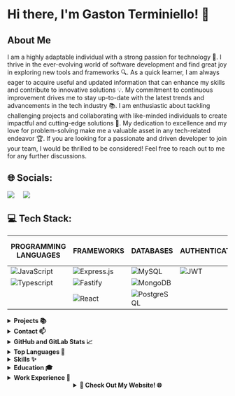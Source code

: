 # Hi there, I'm Gaston Terminiello! 👋

## About Me
I am a highly adaptable individual with a strong passion for technology 🚀. I thrive in the ever-evolving world of software development and find great joy in exploring new tools and frameworks 🔍. As a quick learner, I am always eager to acquire useful and updated information that can enhance my skills and contribute to innovative solutions 💡. My commitment to continuous improvement drives me to stay up-to-date with the latest trends and advancements in the tech industry 📚. I am enthusiastic about tackling challenging projects and collaborating with like-minded individuals to create impactful and cutting-edge solutions 💪. My dedication to excellence and my love for problem-solving make me a valuable asset in any tech-related endeavor 🏆. If you are looking for a passionate and driven developer to join your team, I would be thrilled to be considered! Feel free to reach out to me for any further discussions.

## 🌐 Socials:
[<img class="icon" src="https://img.icons8.com/color/48/000000/linkedin.png"/>](https://www.linkedin.com/in/gaston-terminiello/)
&nbsp;&nbsp;&nbsp;
[<img class="icon" src="https://img.icons8.com/color/48/000000/discord-logo.png"/>](https://discord.gg/8RHtTj5V)

## 💻 Tech Stack:

| PROGRAMMING LANGUAGES   | FRAMEWORKS  | DATABASES   | AUTHENTICATION  | CONTAINERS   | SERVER-SIDE LANGUAGE   |
|-------------------------|--------------------------|-------------|--------------------------|--------------|------------------------|
| ![JavaScript](https://img.shields.io/badge/javascript-%23323330.svg?style=for-the-badge&logo=javascript&logoColor=%23F7DF1E&logoWidth=15) | ![Express.js](https://img.shields.io/badge/express.js-%23404d59.svg?style=for-the-badge&logo=express&logoColor=%2361DAFB&logoWidth=15) | ![MySQL](https://img.shields.io/badge/mysql-%2300758F.svg?style=for-the-badge&logo=mysql&logoColor=white&logoWidth=15) | ![JWT](https://img.shields.io/badge/JSON%20Web%20Tokens-JWT-%232496ED?style=for-the-badge&logoWidth=15) | ![Docker](https://img.shields.io/badge/docker-%232496ED.svg?style=for-the-badge&logo=docker&logoColor=white&logoWidth=15) | ![Node.js](https://img.shields.io/badge/node.js-6DA55F?style=for-the-badge&logo=node.js&logoColor=white&logoWidth=15) |
| ![Typescript](https://img.shields.io/badge/TYPESCRIPT-99ccff?style=for-the-badge&logo=typescript&logoWidth=15) | ![Fastify](https://img.shields.io/badge/Fastify-ca4d30?style=for-the-badge&logo=fastify&logoWidth=15) | ![MongoDB](https://img.shields.io/badge/MongoDB-grey?style=for-the-badge&logo=mongodb&logoWidth=10) |                      |                      |                        |
|                         | ![React](https://img.shields.io/badge/react-%2320232a.svg?style=for-the-badge&logo=react&logoColor=%2361DAFB&logoWidth=15) | ![PostgreSQL](https://img.shields.io/badge/PostgreSQL-336791?style=for-the-badge&logo=postgresql&logoColor=white&logoWidth=15) |                      |                      |                        |

<details>
<summary><strong>Projects 📚</strong></summary>

 - **My Home Page:** [https://github.com/Gastonnter/My-Home-Page](https://github.com/Gastonnter/My-Home-Page)
  - **Mejor Vendelo:** [https://github.com/Gastonnter/mejorVendelo](https://github.com/Gastonnter/mejorVendelo)
  - **Ecommerce:** [https://github.com/ExperionSolution/ecommerce-node](https://github.com/ExperionSolution/ecommerce-node)
<!-- Add more projects as needed -->

</details>

<details>
<summary><strong>Contact 📫</strong></summary>

- Email: terminiello.gastonnahuel@gmail.com
- Phone: +54-2215414540

</details>

<details>
<summary><strong>GitHub and GitLab Stats 📈</strong></summary>

![Your GitHub Stats](https://github-readme-stats.vercel.app/api?username=Gastonnter&show_icons=true&theme=radical)


</details>

<details>
<summary><strong>Top Languages 🌟</strong></summary>

![Top Languages](https://github-readme-stats.vercel.app/api/top-langs/?username=Gastonnter&layout=compact&theme=radical)

</details>
<details>
<summary><strong>Skills ✨</strong></summary>

- Effective Communication
- Adaptability
- Problem-Solving Attitude

<!-- Add more skills and interests as needed -->

</details>

<details>
<summary><strong>Education 🎓</strong></summary>

- Web development, Digital House,

</details>

<details>
<summary><strong>Work Experience 💼</strong></summary>

- Backend Developer , Ministerio de Justicia , Direccion de Desarrollo de Software_April 10th
  - performing tasks in the backend area.

- Full Stack Developer , MejorVendelo, eccomerce
  - layout and design of the website.


</details>

<details>
<summary style="text-align: center;"><strong>🚀 Check Out My Website! 🌐</strong></summary>

<p align="center">
  <a href="https://gastonterminiello.vercel.app/" target="_blank">
    <img src="https://i.imgur.com/g1jshsc.png" alt="My Website" style="border-radius: 10px; box-shadow: 0px 2px 6px rgba(0, 0, 0, 0.2);" onmouseover="this.style.opacity=0.8;" onmouseout="this.style.opacity=1;" width="700">
  </a>
</p>

</details>
